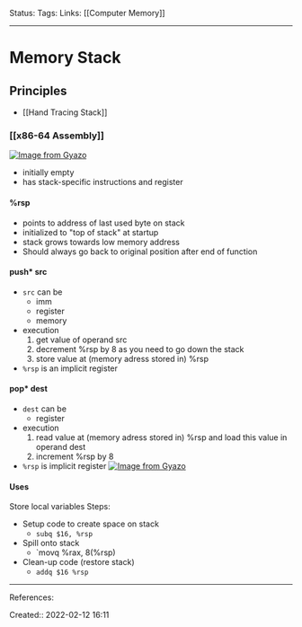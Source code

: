 Status: 
Tags: 
Links: [[Computer Memory]]
___

# Memory Stack
## Principles
- [[Hand Tracing Stack]]
### [[x86-64 Assembly]] 
[![Image from Gyazo](https://i.gyazo.com/fe35a410af969866615f1d42e159b917.png)](https://gyazo.com/fe35a410af969866615f1d42e159b917)
- initially empty
- has stack-specific instructions and register
#### %rsp
- points to address of last used byte on stack
- initialized to "top of stack" at startup
- stack grows towards low memory address
- Should always go back to original position after end of function
#### push* src
- `src` can be
	- imm
	- register
	- memory
- execution
	1. get value of operand src
	2. decrement %rsp by 8 as you need to go down the stack
	3. store value at (memory adress stored in) %rsp
- `%rsp` is an implicit register
#### pop* dest
- `dest` can be
	- register
- execution
	1. read value at (memory adress stored in) %rsp and load this value in operand dest
	2. increment %rsp by 8
- `%rsp` is implicit register
[![Image from Gyazo](https://i.gyazo.com/8da829446fbca68b255f4c819e797ca7.png)](https://gyazo.com/8da829446fbca68b255f4c819e797ca7)
#### Uses
Store local variables
Steps:
- Setup code to create space on stack
	- `subq $16, %rsp`
- Spill onto stack
	- `movq %rax, 8(%rsp)
- Clean-up code (restore stack)
	- `addq $16 %rsp`
___
References:

Created:: 2022-02-12 16:11
